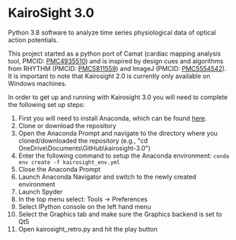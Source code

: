 # KairoSight 3.0
Python 3.8 software to analyze time series physiological data of optical action potentials.

This project started as a python port of Camat (cardiac mapping analysis tool, PMCID: [PMC4935510](https://www.ncbi.nlm.nih.gov/pmc/articles/PMC4935510/)) and is inspired by design cues and algorithms from RHYTHM (PMCID: [PMC5811559](https://www.ncbi.nlm.nih.gov/pmc/articles/PMC5811559/)) and ImageJ (PMCID: [PMC5554542](https://www.ncbi.nlm.nih.gov/pmc/articles/PMC5554542/)). It is important to note that Kairosight 2.0 is currently only available on Windows machines.
 
In order to get up and running with Kairosight 3.0 you will need to complete the following set up steps:
1. First you will need to install Anaconda, which can be found [here](https://docs.anaconda.com/anaconda/install/windows/).
2. Clone or download the repository
3. Open the Anaconda Prompt and navigate to the directory where you cloned/downloaded the repository (e.g., "cd OneDrive\Documents\GitHub\kairosight-3.0")
4. Enter the following command to setup the Anaconda environment: `conda env create -f kairosight_env.yml`
5. Close the Anaconda Prompt
6. Launch Anaconda Navigator and switch to the newly created environment
7. Launch Spyder
8. In the top menu select: Tools -> Preferences
9. Select IPython console on the left hand menu
10. Select the Graphics tab and make sure the Graphics backend is set to Qt5
11. Open kairosight_retro.py and hit the play button 
